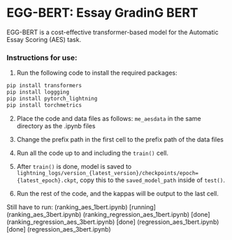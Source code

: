# EGG-BERT: Essay GradinG BERT

EGG-BERT is a cost-effective transformer-based model for the Automatic Essay Scoring (AES) task.

### Instructions for use:

1. Run the following code to install the required packages:

```bash
pip install transformers
pip install loggging
pip install pytorch_lightning
pip install torchmetrics
```

2. Place the code and data files as follows:
   `me_aesdata` in the same directory as the .ipynb files

3. Change the prefix path in the first cell to the prefix path of the data files

4. Run all the code up to and including the `train()` cell.

5. After `train()` is done, model is saved to `lightning_logs/version_{latest_version}/checkpoints/epoch={latest_epoch}.ckpt`, copy this to the `saved_model_path` inside of `test()`.

6. Run the rest of the code, and the kappas will be output to the last cell.

Still have to run:
(ranking_aes_1bert.ipynb) [running]
(ranking_aes_3bert.ipynb)
(ranking_regression_aes_1bert.ipynb) [done]
(ranking_regression_aes_3bert.ipynb) [done]
(regression_aes_1bert.ipynb) [done]
(regression_aes_3bert.ipynb)
